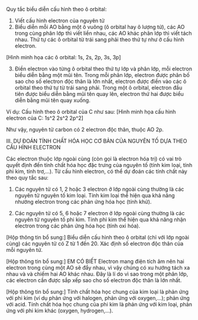 Quy tắc biểu diễn cấu hình theo ô orbital:

1. Viết cấu hình electron của nguyên tử
2. Biểu diễn mỗi AO bằng một ô vuông (ô orbital hay ô lượng tử), các AO trong cùng phân lớp thì viết liền nhau, các AO khác phân lớp thì viết tách nhau. Thứ tự các ô orbital từ trái sang phải theo thứ tự như ở cấu hình electron.

[Hình minh họa các ô orbital: 1s, 2s, 2p, 3s, 3p]

3. Điền electron vào từng ô orbital theo thứ tự lớp và phân lớp, mỗi electron biểu diễn bằng một mũi tên. Trong mỗi phân lớp, electron được phân bố sao cho số electron độc thân là lớn nhất, electron được điền vào các ô orbital theo thứ tự từ trái sang phải. Trong một ô orbital, electron đầu tiên được biểu diễn bằng mũi tên quay lên, electron thứ hai được biểu diễn bằng mũi tên quay xuống.

Ví dụ: Cấu hình theo ô orbital của C như sau:
[Hình minh họa cấu hình electron của C: 1s^2 2s^2 2p^2]

Như vậy, nguyên tử carbon có 2 electron độc thân, thuộc AO 2p.

III. DỰ ĐOÁN TÍNH CHẤT HÓA HỌC CƠ BẢN CỦA NGUYÊN TỐ DỰA THEO CẤU HÌNH ELECTRON

Các electron thuộc lớp ngoài cùng (còn gọi là electron hóa trị) có vai trò quyết định đến tính chất hóa học đặc trưng của nguyên tố (tính kim loại, tính phi kim, tính trơ,...). Từ cấu hình electron, có thể dự đoán các tính chất này theo quy tắc sau:

1. Các nguyên tử có 1, 2 hoặc 3 electron ở lớp ngoài cùng thường là các nguyên tử nguyên tố kim loại. Tính kim loại thể hiện qua khả năng nhường electron trong các phản ứng hóa học (tính khử).

2. Các nguyên tử có 5, 6 hoặc 7 electron ở lớp ngoài cùng thường là các nguyên tử nguyên tố phi kim. Tính phi kim thể hiện qua khả năng nhận electron trong các phản ứng hóa học (tính oxi hóa).

[Hộp thông tin bổ sung:]
Biểu diễn cấu hình theo ô orbital (chỉ với lớp ngoài cùng) các nguyên tử có Z từ 1 đến 20. Xác định số electron độc thân của mỗi nguyên tử.

[Hộp thông tin bổ sung:]
EM CÓ BIẾT
Electron mang điện tích âm nên hai electron trong cùng một AO sẽ đẩy nhau, vì vậy chúng có xu hướng tách xa nhau và và chiếm hai AO khác nhau. Đây là lí do vì sao trong một phân lớp, các electron cần được sắp xếp sao cho số electron độc thân là lớn nhất.

[Hộp thông tin bổ sung:]
Tính chất hóa học chung của kim loại là phản ứng với phi kim (ví dụ phản ứng với halogen, phản ứng với oxygen,...); phản ứng với acid. Tính chất hóa học chung của phi kim là phản ứng với kim loại, phản ứng với phi kim khác (oxygen, hydrogen,...).